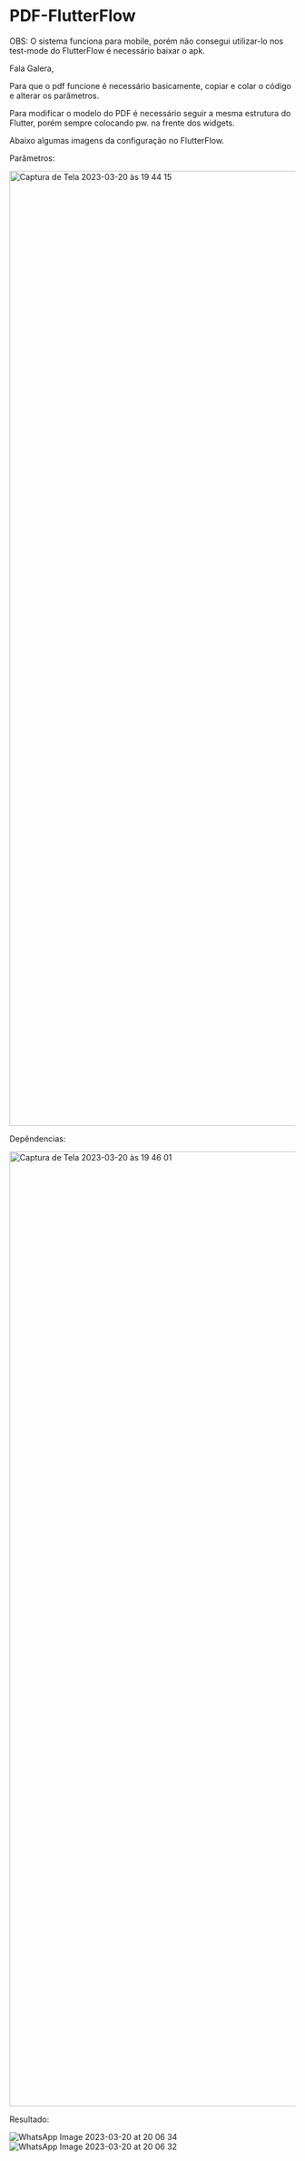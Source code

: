 # PDF-FlutterFlow

OBS: O sistema funciona para mobile, porém não consegui utilizar-lo nos test-mode do FlutterFlow é necessário baixar o apk.

Fala Galera,

Para que o pdf funcione é necessário basicamente, copiar e colar o código e alterar os parâmetros.

Para modificar o modelo do PDF é necessário seguir a mesma estrutura do Flutter, porém sempre colocando pw. na frente dos widgets.

Abaixo algumas imagens da configuração no FlutterFlow.

Parâmetros:

<img width="1680" alt="Captura de Tela 2023-03-20 às 19 44 15" src="https://user-images.githubusercontent.com/91343571/226483594-ccd5e6c3-077a-4267-89d5-085e28335e2f.png">

Depêndencias:

<img width="1680" alt="Captura de Tela 2023-03-20 às 19 46 01" src="https://user-images.githubusercontent.com/91343571/226483604-be981aa3-3b0f-4664-b9f6-a3002f743cb9.png">

Resultado:

![WhatsApp Image 2023-03-20 at 20 06 34](https://user-images.githubusercontent.com/91343571/226484935-8da92d65-fe36-43de-ba93-6fac9435f457.jpeg)
![WhatsApp Image 2023-03-20 at 20 06 32](https://user-images.githubusercontent.com/91343571/226484949-e31a50c4-322a-4b25-9c93-0480d5216204.jpeg)

